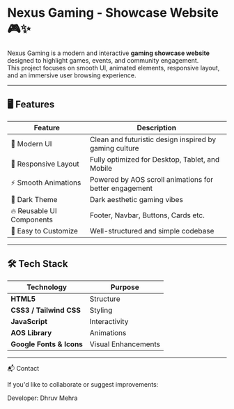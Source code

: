 # Nexus Gaming - Showcase Website 🎮✨

Nexus Gaming is a modern and interactive **gaming showcase website** designed to highlight games, events, and community engagement.  
This project focuses on smooth UI, animated elements, responsive layout, and an immersive user browsing experience.

---

## 🖥️ Features

| Feature | Description |
|--------|-------------|
| 🎨 Modern UI | Clean and futuristic design inspired by gaming culture |
| 📱 Responsive Layout | Fully optimized for Desktop, Tablet, and Mobile |
| ⚡ Smooth Animations | Powered by AOS scroll animations for better engagement |
| 🌙 Dark Theme | Dark aesthetic gaming vibes |
| 🔥 Reusable UI Components | Footer, Navbar, Buttons, Cards etc. |
| 🎯 Easy to Customize | Well-structured and simple codebase |

---

## 🛠️ Tech Stack

| Technology | Purpose |
|-----------|---------|
| **HTML5** | Structure |
| **CSS3 / Tailwind CSS** | Styling |
| **JavaScript** | Interactivity |
| **AOS Library** | Animations |
| **Google Fonts & Icons** | Visual Enhancements |

---

📬 Contact

If you'd like to collaborate or suggest improvements:

Developer: Dhruv Mehra
